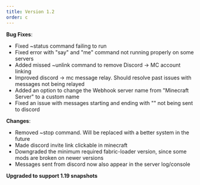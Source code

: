 ```yaml
---
title: Version 1.2
order: c
---
```

**Bug Fixes**:

* Fixed ~status command failing to run
* Fixed error with "say" and "me" command not running properly on some servers
* Added missed ~unlink command to remove Discord -> MC account linking
* Improved discord -> mc message relay. Should resolve past issues with messages not being relayed
* Added an option to change the Webhook server name from "Minecraft Server" to a custom name
* Fixed an issue with messages starting and ending with "" not being sent to discord

**Changes**:

* Removed ~stop command. Will be replaced with a better system in the future
* Made discord invite link clickable in minecraft
* Downgraded the minimum required fabric-loader version, since some mods are broken on newer versions
* Messages sent from discord now also appear in the server log/console

**Upgraded to support 1.19 snapshots**
